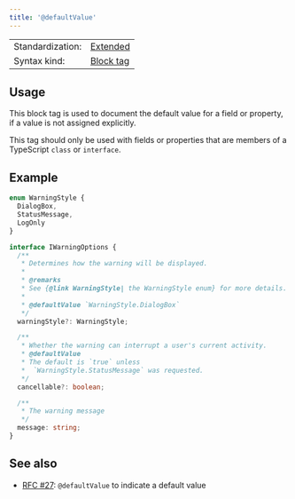 ```yaml
---
title: '@defaultValue'
---
```


<!-- prettier-ignore-start -->
|    |    |
| -- | -- |
| Standardization: | [Extended](https://tsdoc.org/pages/spec/standardization_groups/) |
| Syntax kind: | [Block tag](https://tsdoc.org/pages/spec/tag_kinds/) |
<!-- prettier-ignore-end -->

## Usage

This block tag is used to document the default value for a field or property, if a value is not assigned explicitly.

This tag should only be used with fields or properties that are members of a TypeScript `class` or `interface`.

## Example

```ts
enum WarningStyle {
  DialogBox,
  StatusMessage,
  LogOnly
}

interface IWarningOptions {
  /**
   * Determines how the warning will be displayed.
   *
   * @remarks
   * See {@link WarningStyle| the WarningStyle enum} for more details.
   *
   * @defaultValue `WarningStyle.DialogBox`
   */
  warningStyle?: WarningStyle;

  /**
   * Whether the warning can interrupt a user's current activity.
   * @defaultValue
   * The default is `true` unless
   *  `WarningStyle.StatusMessage` was requested.
   */
  cancellable?: boolean;

  /**
   * The warning message
   */
  message: string;
}
```

## See also

- [RFC #27](https://github.com/microsoft/tsdoc/issues/27): `@defaultValue` to indicate a default value
